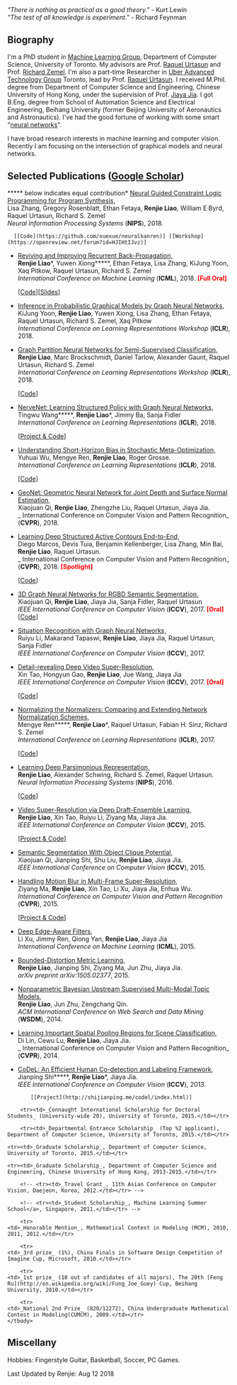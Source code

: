 ## 

  _"There is nothing as practical as a good theory."_ - Kurt Lewin</br>
  _"The test of all knowledge is experiment."_ - Richard Feynman

## Biography

  I'm a PhD student in [Machine Learning Group](http://learning.cs.toronto.edu/), Department of Computer Science, University of Toronto. My advisors are Prof. [Raquel Urtasun](http://www.cs.toronto.edu/~urtasun/) and Prof. [Richard Zemel](http://www.cs.toronto.edu/~zemel/inquiry/home.php). I'm also a part-time Researcher in [Uber Advanced Technology Group](https://www.uber.com/info/atg/) Toronto, lead by Prof. [Raquel Urtasun](http://www.cs.toronto.edu/~urtasun/). I received M.Phil. degree from Department of Computer Science and Engineering, Chinese University of Hong Kong, under the supervision of Prof. [Jiaya Jia](http://www.cse.cuhk.edu.hk/~leojia/). I got B.Eng. degree from School of Automation Science and Electrical Engineering, Beihang University (former Beijing University of Aeronautics and Astronautics). I've had the good fortune of working with some smart "[neural networks](./coworkers.html)". 

I have broad research interests in machine learning and computer vision. Recently I am focusing on the intersection of graphical models and neural networks.

## Selected Publications ([Google Scholar](http://scholar.google.com/citations?user=2wrS35MAAAAJ&hl=en&oi=ao))

  ***** below indicates equal contribution*   [Neural Guided Constraint Logic Programming for Program Synthesis,</br>](https://arxiv.org/pdf/1809.02840.pdf)
    Lisa Zhang, Gregory Rosenblatt, Ethan Fetaya, **Renjie Liao**, William E Byrd, Raquel Urtasun, Richard S. Zemel</br>
    _Neural Information Processing Systems_ (**NIPS**), 2018.  </br>

      [[Code](https://github.com/xuexue/neuralkanren)] [[Workshop](https://openreview.net/forum?id=HJIHtIJvz)]
*   [Reviving and Improving Recurrent Back-Propagation,</br>](https://arxiv.org/pdf/1803.06396.pdf)
    **Renjie Liao***, Yuwen Xiong*****, Ethan Fetaya, Lisa Zhang, KiJung Yoon, Xaq Pitkow, Raquel Urtasun, Richard S. Zemel</br>
    _International Conference on Machine Learning_ (**ICML**), 2018. **<font color="red">[Full Oral]</font>** </br>

      [[Code](https://github.com/lrjconan/RBP)][[Slides](./papers/rbp_slides.pdf)]

*   [Inference in Probabilistic Graphical Models by Graph Neural Networks,</br>](https://arxiv.org/pdf/1803.07710.pdf)
    KiJung Yoon, **Renjie Liao**, Yuwen Xiong, Lisa Zhang, Ethan Fetaya, Raquel Urtasun, Richard S. Zemel, Xaq Pitkow</br>
    _International Conference on Learning Representations Workshop_ (**ICLR**), 2018. </br>
    <!-- _arXiv preprint arXiv:1803.07710_, 2018.</br> -->

*   [Graph Partition Neural Networks for Semi-Supervised Classification,</br>](https://arxiv.org/pdf/1803.06272.pdf)
    **Renjie Liao**, Marc Brockschmidt, Daniel Tarlow, Alexander Gaunt, Raquel Urtasun, Richard S. Zemel</br>
    _International Conference on Learning Representations Workshop_ (**ICLR**), 2018. </br>

      [[Code](https://github.com/Microsoft/graph-partition-neural-network-samples)]
*   [NerveNet: Learning Structured Policy with Graph Neural Networks,</br>](https://openreview.net/pdf?id=S1sqHMZCb)
    Tingwu Wang*****, **Renjie Liao***, Jimmy Ba, Sanja Fidler</br>
    _International Conference on Learning Representations_ (**ICLR**), 2018. </br>

      [[Project & Code](http://www.cs.toronto.edu/~tingwuwang/nervenet.html)]
*   [Understanding Short-Horizon Bias in Stochastic Meta-Optimization,</br>](https://arxiv.org/pdf/1803.02021.pdf)
    Yuhuai Wu, Mengye Ren, **Renjie Liao**, Roger Grosse.</br>
    _International Conference on Learning Representations_ (**ICLR**), 2018. </br>

      [[Code](https://github.com/renmengye/meta-optim-public)]

*   [GeoNet: Geometric Neural Network for Joint Depth and Surface Normal Estimation,</br>](./papers/CVPR_2018_GeoNet.pdf)
    Xiaojuan Qi, **Renjie Liao**, Zhengzhe Liu, Raquel Urtasun, Jiaya Jia.</br>
    _ International Conference on Computer Vision and Pattern Recognition_ (**CVPR**), 2018.</br>

*   [Learning Deep Structured Active Contours End-to-End,</br>](https://arxiv.org/pdf/1803.06329.pdf)
    Diego Marcos, Devis Tuia, Benjamin Kellenberger, Lisa Zhang, Min Bai, **Renjie Liao**, Raquel Urtasun.</br>
    _ International Conference on Computer Vision and Pattern Recognition_ (**CVPR**), 2018. **<font color="red">[Spotlight]</font>** </br>

      [[Code](https://github.com/dmarcosg/DSAC)]

*   [3D Graph Neural Networks for RGBD Semantic Segmentation,</br>](./papers/iccv_2017_3DGNN.pdf)
    Xiaojuan Qi, **Renjie Liao**, Jiaya Jia, Sanja Fidler, Raquel Urtasun</br>
    _IEEE International Conference on Computer Vision_ (**ICCV**), 2017. **<font color="red">[Oral]</font>** </br>
      [[Code](https://github.com/xjqicuhk/3DGNN)]

*   [Situation Recognition with Graph Neural Networks,</br>](./papers/iccv_2017_situation.pdf)
    Ruiyu Li, Makarand Tapaswi, **Renjie Liao**, Jiaya Jia, Raquel Urtasun, Sanja Fidler</br>
    _IEEE International Conference on Computer Vision_ (**ICCV**), 2017. </br>
*   [Detail-revealing Deep Video Super-Resolution,</br>](./papers/iccv_2017_detail_SR.pdf)
    Xin Tao, Hongyun Gao, **Renjie Liao**, Jue Wang, Jiaya Jia</br>
    _IEEE International Conference on Computer Vision_ (**ICCV**), 2017. **<font color="red">[Oral]</font>** </br>

      [[Code](https://github.com/jiangsutx/SPMC_VideoSR)]

*   [Normalizing the Normalizers: Comparing and Extending Network Normalization Schemes,</br>](./papers/arXiv_2016_Normalization.pdf)
    Mengye Ren*****, **Renjie Liao***, Raquel Urtasun, Fabian H. Sinz, Richard S. Zemel</br>
    _International Conference on Learning Representations_ (**ICLR**), 2017. </br>

      [[Code](https://github.com/renmengye/div-norm)]

*   [Learning Deep Parsimonious Representation,</br>](./papers/NIPS_2016_Parsimonious.pdf)
    **Renjie Liao**, Alexander Schwing, Richard S. Zemel, Raquel Urtasun.</br>
    _Neural Information Processing Systems_ (**NIPS**), 2016.  </br>

      [[Code](https://github.com/lrjconan/deep_parsimonious)]

*   [Video Super-Resolution via Deep Draft-Ensemble Learning,</br>](./papers/ICCV_2015_Video.pdf)
    **Renjie Liao**, Xin Tao, Ruiyu Li, Ziyang Ma, Jiaya Jia.</br>
    _IEEE International Conference on Computer Vision_ (**ICCV**), 2015.  </br>

      [[Project & Code](http://www.cse.cuhk.edu.hk/leojia/projects/DeepSR/)]

*   [Semantic Segmentation With Object Clique Potential,</br>](./papers/ICCV_2015_Semantic.pdf)
    Xiaojuan Qi, Jianping Shi, Shu Liu, **Renjie Liao**, Jiaya Jia.</br>
    _IEEE International Conference on Computer Vision_ (**ICCV**), 2015.  </br>
*   [Handling Motion Blur in Multi-Frame Super-Resolution,</br>](./papers/CVPR_2015_Handling.pdf)
    Ziyang Ma, **Renjie Liao**, Xin Tao, Li Xu, Jiaya Jia, Enhua Wu.</br>
    _International Conference on Computer Vision and Pattern Recognition_ (**CVPR**), 2015.  </br>

      [[Project & Code](http://www.cse.cuhk.edu.hk/~leojia/projects/mfsr/index.html)]

*   [Deep Edge-Aware Filters,</br>](./papers/ICML_2015_Deep.pdf)
    Li Xu, Jimmy Ren, Qiong Yan, **Renjie Liao**, Jiaya Jia</br>
		_International Conference on Machine Learning_ (**ICML**), 2015.  </br>
*   [Bounded-Distortion Metric Learning,</br>](./papers/arXiv_2015_Bounded.pdf)
		**Renjie Liao**, Jianping Shi, Ziyang Ma, Jun Zhu, Jiaya Jia.</br>
		_arXiv preprint arXiv:1505.02377_, 2015.</br>

*   [Nonparametric Bayesian Upstream Supervised Multi-Modal Topic Models,</br>](./papers/WSDM_2014_NPBUS.pdf)
		**Renjie Liao**, Jun Zhu, Zengchang Qin.</br>
		_ACM International Conference on Web Search and Data Mining_ (**WSDM**), 2014.</br>

*   [Learning Important Spatial Pooling Regions for Scene Classification,</br>](./papers/CVPR_2014_ISPR.pdf)
		Di Lin, Cewu Lu, **Renjie Liao**, Jiaya Jia.</br>
		_ International Conference on Computer Vision and Pattern Recognition_ (**CVPR**), 2014.</br>

*   [CoDeL: An Efficient Human Co-detection and Labeling Framework,</br>](./papers/ICCV_2013_CoDeL.pdf)
		Jianping Shi*****, **Renjie Liao***, Jiaya Jia.</br>
		_IEEE International Conference on Computer Vision_ (**ICCV**), 2013.  </br>

			[[Project](http://shijianping.me/codel/index.html)]

<!--*   [Image Super-Resolution Using Local Learnable Kernel Regression,</br>](./papers/ACCV_2012_SR.pdf)
		**Renjie Liao**, Zengchang Qin.</br>
		_Asian Conference on Computer Vision_ (**ACCV**), 2012.  </br>

			[[Code](./code/SR_LLKR.zip)]

## Talks

*   Graph Neural Networks. [IBM Thomas J. Watson Research Center](http://www.research.ibm.com/labs/watson/index.shtml), Yorktown Heights, NY, Aug. 9, 2018*   Graph Neural Networks. [NEC Labs](http://www.nec-labs.com/), Princeton, NJ, Aug. 7, 2018*   Graph Neural Networks. [Borealis AI](http://www.borealisai.com/), Toronto, ON, Jul. 6, 2018*   Reviving and Improving Recurrent Back-Propagation. [Borealis AI](http://www.borealisai.com/), Edmonton, AB, Apr. 27, 2018*   Graph Neural Networks. Department of Computing Science, University of Alberta, Edmonton, AB, Apr. 26, 2018*   Graph Neural Networks. Google Brain, Toronto, Mar. 27, 2018*   Deep Learning on Graphs. [UTMIST](http://utmist.sa.utoronto.ca/), Toronto, ON, Jan. 29, 2018*   Deep Learning on Graphs. [ML Ensemble](http://mlensemble.com/), Toronto, ON, Jan. 20, 2018

## Teaching

*   CSC 321: Introduction to Neural Networks (2017 Winter)*   ECE 521: Inference Algorithms and Machine Learning (2017 Winter)*   CSC 411/2515: Introduction to Machine Learning (2016 Fall)*   CSC 321: Introduction to Neural Networks (2016 Winter) </br>
    The [assignment](http://www.cs.toronto.edu/~guerzhoy/tmp/understand-rnn/) I designed with [Michael Guerzhoy](http://www.cs.toronto.edu/~guerzhoy/) is accepted by _The 8th Symposium On Educational Advances In Artificial Intelligence, Model AI Assignments_, **AAAI**, 2018.
*   CSC 411/2515: Introduction to Machine Learning (2015 Fall)

## Services

*   Journal Reviewer: [IEEE TIP](http://ieeexplore.ieee.org/xpl/RecentIssue.jsp?punumber=83), [IEEE TNNLS](http://ieeexplore.ieee.org/xpl/RecentIssue.jsp?punumber=5962385), [IEEE TCSVT](http://ieeexplore.ieee.org/xpl/RecentIssue.jsp?punumber=76), [IEEE MM](https://ieeexplore.ieee.org/xpl/RecentIssue.jsp?punumber=93), [IJCV](https://link.springer.com/journal/11263), [CVIU](https://www.journals.elsevier.com/computer-vision-and-image-understanding/), [TVCJ](https://link.springer.com/journal/371)*   Conference Reviewer: ICLR 2019, CVPR 2019, NIPS 2018, ECCV 2018, UAI 2018, ICML 2018, CVPR 2018, ICLR 2018, AAAI 2018, NIPS 2017, ICML 2017, ICCV 2017, ICLR 2017, NIPS 2016

## Honors & Awards

<table style="border-spacing:2px">
	</tbody>
		<!-- <tr><td>_ICLR Travel Award_, 2017.</td></tr> -->
		<tr><td>_Connaught International Scholarship for Doctoral Students_ (University-wide 20), University of Toronto, 2015.</td></tr>

		<tr><td>_Departmental Entrance Scholarship_ (Top %2 applicant), Department of Computer Science, University of Toronto, 2015.</td></tr>

    <tr><td>_Graduate Scholarship_, Department of Computer Science, University of Toronto, 2015.</td></tr>

    <tr><td>_Graduate Scholarship_, Department of Computer Science and Engineering, Chinese University of Hong Kong, 2013-2015.</td></tr>

		<!-- <tr><td>_Travel Grant_, 11th Asian Conference on Computer Vision, Daejeon, Korea, 2012.</td></tr> -->

		<!-- <tr><td>_Student Scholarship_, Machine Learning Summer School</a>, Singapore, 2011.</td></tr> -->

		<tr>
    <td>_Honorable Mention_, Mathematical Contest in Modeling (MCM), 2010, 2011, 2012.</td></tr>

		<tr>
    <td>_3rd prize_ (1%), China Finals in Software Design Competition of Imagine Cup, Microsoft, 2010.</td></tr>

		<tr>
    <td>_1st prize_ (10 out of candidates of all majors), The 20th [Feng Ru](http://en.wikipedia.org/wiki/Fung_Joe_Guey) Cup, Beihang University, 2010.</td></tr>

		<tr>
    <td>_National 2nd Prize_ (820/12272), China Undergraduate Mathematical Contest in Modeling(CUMCM), 2009.</td></tr>
	</tbody>
</table>

## Miscellany

Hobbies: Fingerstyle Guitar, Basketball, Soccer, PC Games.

Last Updated by Renjie: Aug 12 2018
